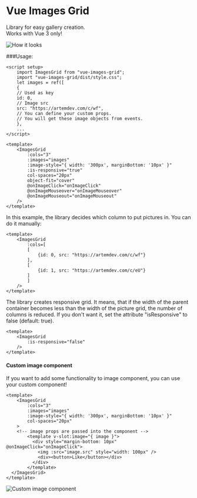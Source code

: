 # Vue Images Grid
Library for easy gallery creation.<br>
Works with Vue 3 only!

![How it looks](https://raw.githubusercontent.com/Ortyommm/vue-images-grid/master/images/example1.png)

###Usage:

```
<script setup>
    import ImagesGrid from "vue-images-grid";
    import "vue-images-grid/dist/style.css";
    let images = ref([
    {
    // Used as key
    id: 0,
    // Image src
    src: "https://artemdev.com/c/wf",
    // You can define your custom props. 
    // You will get these image objects from events.
    },
    ...
</script>

<template>
    <ImagesGrid
        :cols="3"
        :images="images"
        :image-style="{ width: '300px', marginBottom: '10px' }"
        :is-responsive="true"
        col-spaces="20px"
        object-fit="cover"
        @onImageClick="onImageClick"
        @onImageMouseover="onImageMouseover"
        @onImageMouseout="onImageMouseout"
    />
</template>
```
In this example, the library decides which column to put pictures in. You can do it manually:
```
<template>
    <ImagesGrid
        :cols=[
        [
            {id: 0, src: "https://artemdev.com/c/wf"}
        ], 
        [
            {id: 1, src: "https://artemdev.com/c/eU"}
        ]
        ]
    />
</template>
```
The library creates responsive grid. It means, that if the width of the parent container becomes
less than the width of the picture grid, the number of columns is reduced. If you don't want it,
set the attribute "isResponsive" to false (default: true).
```
<template>
    <ImagesGrid
        :is-responsive="false"
    />
</template>
```

#### Custom image component
If you want to add some functionality to image component, you can use your custom component!
```
<template>
    <ImagesGrid
        :cols="3"
        :images="images"
        :image-style="{ width: '300px', marginBottom: '10px' }"
        col-spaces="20px"
    >
    <!-- image props are passed into the component -->
        <template v-slot:image="{ image }">
          <div style="margin-bottom: 10px" @onImageClick="onImageClick">
            <img :src="image.src" style="width: 100px" />
            <div><button>Like</button></div>
          </div>
        </template>
  </ImagesGrid>
</template>
```
![Custom image component](https://raw.githubusercontent.com/Ortyommm/vue-images-grid/master/images/example2.png)
